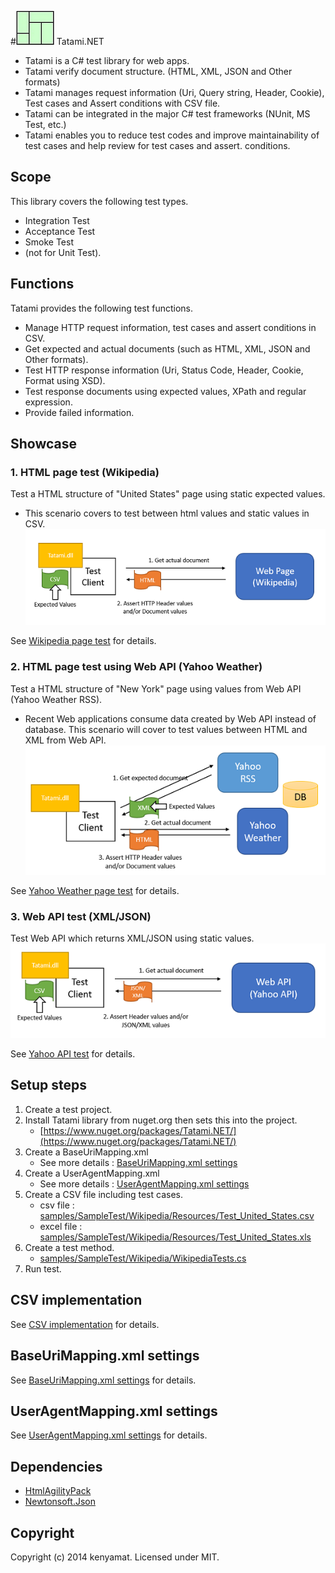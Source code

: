 #![tatami](docs/imgs/tatami_s.png) Tatami.NET
* Tatami is a C# test library for web apps. 
* Tatami verify document structure. (HTML, XML, JSON and Other formats)
* Tatami manages request information (Uri, Query string, Header, Cookie), Test cases and Assert conditions with CSV file.
* Tatami can be integrated in the major C# test frameworks (NUnit, MS Test, etc.)
* Tatami enables you to reduce test codes and improve maintainability of test cases and help review for test cases and assert. conditions.

## Scope 
This library covers the following test types.
* Integration Test
* Acceptance Test
* Smoke Test
* (not for Unit Test).

## Functions
Tatami provides the following test functions.
* Manage HTTP request information, test cases and assert conditions in CSV.
* Get expected and actual documents (such as HTML, XML, JSON and Other formats).
* Test HTTP response information (Uri, Status Code, Header, Cookie, Format using XSD).
* Test response documents using expected values, XPath and regular expression.
* Provide failed information.  

## Showcase
### 1. HTML page test (Wikipedia)
Test a HTML structure of "United States" page using static expected values.
* This scenario covers to test between html values and static values in CSV. 
![sample1](docs/imgs/sample1.png)

See [Wikipedia page test](docs/sc_wikipedia.md) for details.

### 2. HTML page test using Web API (Yahoo Weather)
Test a HTML structure of "New York" page using values from Web API (Yahoo Weather RSS).
* Recent Web applications consume data created by Web API instead of database. This scenario will cover to test values between HTML and XML from Web API.
![sample2](docs/imgs/sample2.png)

See [Yahoo Weather page test](docs/sc_yahoo_weather.md) for details.

### 3. Web API test (XML/JSON)
Test Web API which returns XML/JSON using static values.
![sample3](docs/imgs/sample3.png)

See [Yahoo API test](docs/sc_yahoo_api.md) for details.

## Setup steps
1. Create a test project. 
1. Install Tatami library from nuget.org then sets this into the project.
	* [https://www.nuget.org/packages/Tatami.NET/](https://www.nuget.org/packages/Tatami.NET/)
1. Create a BaseUriMapping.xml
	* See more details : [BaseUriMapping.xml settings][]
1. Create a UserAgentMapping.xml 
	* See more details : [UserAgentMapping.xml settings][]
1. Create a CSV file including test cases.
	* csv file : [samples/SampleTest/Wikipedia/Resources/Test_United_States.csv](samples/SampleTest/Wikipedia/Resources/Test_United_States.csv)
	* excel file : [samples/SampleTest/Wikipedia/Resources/Test_United_States.xls](samples/SampleTest/Wikipedia/Resources/Test_United_States.xlsx)
1. Create a test method.
	* [samples/SampleTest/Wikipedia/WikipediaTests.cs](samples/SampleTest/Wikipedia/WikipediaTests.cs)
1. Run test.

## CSV implementation
See [CSV implementation][] for details.

## BaseUriMapping.xml settings
See [BaseUriMapping.xml settings][] for details.

## UserAgentMapping.xml settings
See [UserAgentMapping.xml settings][] for details.

## Dependencies
* [HtmlAgilityPack](http://htmlagilitypack.codeplex.com/)
* [Newtonsoft.Json](http://james.newtonking.com/json)

## Copyright
Copyright (c) 2014 kenyamat. Licensed under MIT.

[CSV implementation]: docs/csv_implementation.md
[BaseUriMapping.xml settings]: docs/BaseUriMapping.md
[UserAgentMapping.xml settings]: docs/UserAgentMapping.md